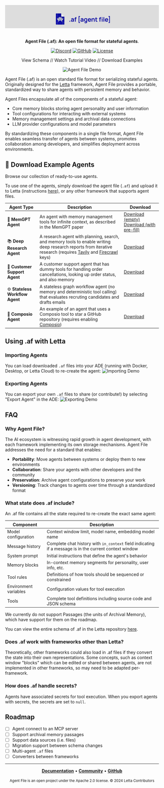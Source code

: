 <a href="https://docs.letta.com/">
  <img alt="Agent File (.af): An open standard file format for stateful agents." src="/assets/agentfile.png">
</a>

<p align="center">
    <br /><b>Agent File (.af): An open file format for stateful agents</b>.
</p>

<div align="center">
  
[![Discord](https://img.shields.io/discord/1161736243340640419?label=Discord&logo=discord&logoColor=5865F2&style=flat-square&color=5865F2)](https://discord.gg/letta)
[![GitHub](https://img.shields.io/github/stars/letta-ai/agent-file?style=flat-square&logo=github&label=Stars&color=gold)](https://github.com/letta-ai/agent-file)
[![License](https://img.shields.io/badge/License-Apache%202.0-silver?style=flat-square)](LICENSE)

</div>

<p align="center">
View Schema // Watch Tutorial Video // Download Examples 
</p>

<p align="center">
  <img src="https://raw.githubusercontent.com/letta-ai/agent-file/main/assets/agent-file-demo.gif" alt="Agent File Demo" width="700">
</p>

Agent File (.af) is an open standard file format for serializing stateful agents. Originally designed for the [Letta](https://letta.com) framework, Agent File provides a portable, standardized way to share agents with persistent memory and behavior.

Agent Files encapsulate all of the components of a stateful agent:
- Core memory blocks storing agent personality and user information
- Tool configurations for interacting with external systems
- Memory management settings and archival data connections
- LLM provider configurations and model parameters

By standardizing these components in a single file format, Agent File enables seamless transfer of agents between systems, promotes collaboration among developers, and simplifies deployment across environments.

## 👾 Download Example Agents

Browse our collection of ready-to-use agents.

To use one of the agents, simply download the agent file (`.af`) and upload it to Letta (instructions [here]()), or any other framework that supports agent files.

|        Agent Type            | Description | Download |
|------------------------------|------------|----------|
| 🧠 **MemGPT Agent**          | An agent with memory management tools for infinite context, as described in the MemGPT paper | [Download (empty)](https://letta-agent-files.s3.us-east-1.amazonaws.com/memgpt_agent.af) [Download (with pre-fill)](https://letta-agent-files.s3.us-east-1.amazonaws.com/memgpt_agent_with_convo.af) |
| 📚 **Deep Research Agent** | A research agent with planning, search, and memory tools to enable writing deep research reports from iterative research (requires [Tavily](https://tavily.com/) and [Firecrawl](https://www.firecrawl.dev/) keys)| [Download](https://letta-agent-files.s3.us-east-1.amazonaws.com/deep_research_agent.af) |
| 🛒 **Customer Support Agent** | A customer support agent that has dummy tools for handling order cancellations, looking up order status, and also memory | [Download](https://letta-agent-files.s3.us-east-1.amazonaws.com/customer_service.af) |
| ⚙️ **Stateless Workflow Agent** | A stateless graph workflow agent (no memory and deterministic tool calling) that evaluates recruting candidates and drafts emails | [Download](https://letta-agent-files.s3.us-east-1.amazonaws.com/outreach_workflow_agent.af) | 
| 🐙 **Composio Agent** | An example of an agent that uses a Composio tool to star a GitHub repository (requires enabling [Composio](https://composio.dev/)) | [Download](https://letta-agent-files.s3.us-east-1.amazonaws.com/composio_github_star_agent.af) |

## Using .af with Letta 

### Importing Agents 
You can load downloaded `.af` files into your ADE (running with Docker, Desktop, or Letta Cloud) to re-create the agent: 
![Importing Demo](./import_demo.gif)

### Exporting Agents 
You can export your own `.af` files to share (or contribute!) by selecting "Export Agent" in the ADE: 
![Exporting Demo](./export_demo.gif)

## FAQ

### Why Agent File?

The AI ecosystem is witnessing rapid growth in agent development, with each framework implementing its own storage mechanisms. Agent File addresses the need for a standard that enables:

- **Portability**: Move agents between systems or deploy them to new environments
- **Collaboration**: Share your agents with other developers and the community
- **Preservation**: Archive agent configurations to preserve your work
- **Versioning**: Track changes to agents over time through a standardized format

### What state does .af include?

An .af file contains all the state required to re-create the exact same agent:

| Component | Description |
|-----------|-------------|
| Model configuration | Context window limit, model name, embedding model name |
| Message history | Complete chat history with `in_context` field indicating if a message is in the current context window |
| System prompt | Initial instructions that define the agent's behavior |
| Memory blocks | In-context memory segments for personality, user info, etc. |
| Tool rules | Definitions of how tools should be sequenced or constrained |
| Environment variables | Configuration values for tool execution |
| Tools | Complete tool definitions including source code and JSON schema |

We currently do not support Passages (the units of Archival Memory), which have support for them on the roadmap.

You can view the entire schema of .af in the Letta repository [here](https://github.com/letta-ai/letta/blob/main/letta/serialize_schemas/pydantic_agent_schema.py).

### Does .af work with frameworks other than Letta?

Theoretically, other frameworks could also load in .af files if they convert the state into their own representations. Some concepts, such as context window "blocks" which can be edited or shared between agents, are not implemented in other frameworks, so may need to be adapted per-framework.

### How does .af handle secrets?

Agents have associated secrets for tool execution. When you export agents with secrets, the secrets are set to `null`.

## Roadmap 
- [ ] Agent connect to an MCP server
- [ ] Support archival memory passages
- [ ] Support data sources (i.e. files)
- [ ] Migration support between schema changes
- [ ] Multi-agent `.af` files
- [ ] Converters between frameworks 

---

<div align="center">

**[Documentation](https://docs.letta.com/agentfile)** • **[Community](https://discord.gg/letta)** • **[GitHub](https://github.com/letta-ai/letta)**

<small>Agent File is an open project under the Apache 2.0 license. © 2024 Letta Contributors</small>
</div>
